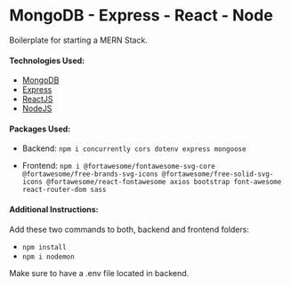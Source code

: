 ﻿# MongoDB - Express - React - Node

Boilerplate for starting a MERN Stack.


#### Technologies Used:

- [MongoDB](https://www.mongodb.com/)
- [Express](https://expressjs.com/)
- [ReactJS](https://reactjs.org/)
- [NodeJS](https://nodejs.org/)


#### Packages Used:

- Backend: `npm i concurrently cors dotenv express mongoose`

- Frontend: `npm i @fortawesome/fontawesome-svg-core @fortawesome/free-brands-svg-icons @fortawesome/free-solid-svg-icons @fortawesome/react-fontawesome axios bootstrap font-awesome react-router-dom sass`


#### Additional Instructions:
Add these two commands to both, backend and frontend folders:
- `npm install`
- `npm i nodemon`

Make sure to have a .env file located in backend.
